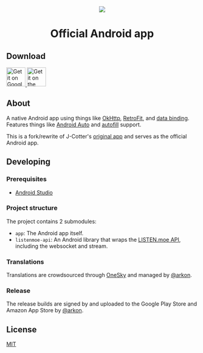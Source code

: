 <div align="center">
	<img src="https://lolisafe.moe/DJwzPbWD.png" />
</div>
<h1 align="center">Official Android app</h1>

## Download

<a href="https://play.google.com/store/apps/details?id=me.echeung.moemoekyun">
  <img height="50" alt="Get it on Google Play"
       src="https://play.google.com/intl/en_us/badges/images/apps/en-play-badge.png" />
</a>

<!--
<a href="https://f-droid.org/app/me.echeung.moemoekyun.fdroid">
  <img height="50" alt="Get it on F-Droid"
       src="https://f-droid.org/badge/get-it-on.png">
</a>
-->

<a href="https://www.amazon.com/gp/product/B075VJFSTL/ref=mas_pm_listen_moe">
  <img height="50" alt="Get it on the Amazon app store"
       src="https://images-na.ssl-images-amazon.com/images/G/01/mobile-apps/devportal2/res/images/amazon-underground-app-us-white.png" />
</a>


## About

A native Android app using things like [OkHttp](http://square.github.io/okhttp/), [RetroFit](http://square.github.io/retrofit/), and [data binding](https://developer.android.com/topic/libraries/data-binding/index.html). Features things like [Android Auto](https://www.android.com/auto/) and [autofill](https://android-developers.googleblog.com/2017/11/getting-your-android-app-ready-for.html) support.

This is a fork/rewrite of J-Cotter's [original app](https://play.google.com/store/apps/details?id=jcotter.listenmoe) and serves as the official Android app.


## Developing

### Prerequisites

- [Android Studio](https://developer.android.com/studio/index.html)

### Project structure

The project contains 2 submodules:
- `app`: The Android app itself.
- `listenmoe-api`: An Android library that wraps the [LISTEN.moe API](https://listen-moe.github.io/documentation/), including the websocket and stream.

### Translations

Translations are crowdsourced through [OneSky](https://osfmofb.oneskyapp.com/collaboration/project?id=271507) and managed by [@arkon](https://github.com/arkon/).

### Release

The release builds are signed by and uploaded to the Google Play Store and Amazon App Store by [@arkon](https://github.com/arkon/).


## License

[MIT](https://github.com/LISTEN-moe/android-app/blob/master/LICENSE)
